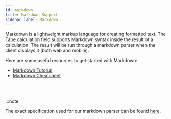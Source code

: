 ```yaml
---
id: markdown
title: Markdown Support
sidebar_label: Markdown
---
```


Markdown is a lightweight markup language for creating formatted text. The Tape calculation field supports Markdown syntax inside the result of a calculation. The result will be run through a markdown parser when the client displays it (both web and mobile).

Here are some useful resources to get started with Markdown:

- [Markdown Tutorial](https://www.markdownguide.org/getting-started/)
- [Markdown Cheatsheet](https://github.com/adam-p/markdown-here/wiki/Markdown-Cheatsheet)

<br />
<br />

:::note

The exact specification used for our markdown parser can be found [here](https://github.github.com/gfm/).
